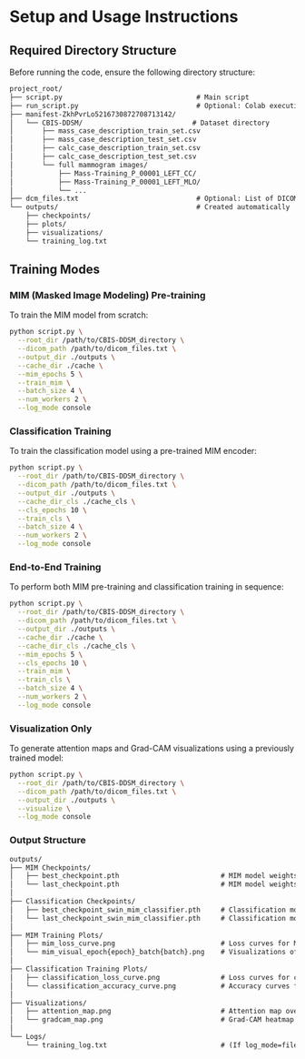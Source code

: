 # Setup and Usage Instructions

## Required Directory Structure

Before running the code, ensure the following directory structure:

```markdown
project_root/
├── script.py                                 # Main script
├── run_script.py                             # Optional: Colab execution script
├── manifest-ZkhPvrLo5216730872708713142/
│   └── CBIS-DDSM/                           # Dataset directory
│       ├── mass_case_description_train_set.csv
│       ├── mass_case_description_test_set.csv
│       ├── calc_case_description_train_set.csv
│       ├── calc_case_description_test_set.csv
│       └── full mammogram images/
│           ├── Mass-Training_P_00001_LEFT_CC/
│           ├── Mass-Training_P_00001_LEFT_MLO/
│           └── ...
├── dcm_files.txt                             # Optional: List of DICOM paths
└── outputs/                                  # Created automatically
    ├── checkpoints/
    ├── plots/
    ├── visualizations/
    └── training_log.txt
```
## Training Modes
### MIM (Masked Image Modeling) Pre-training
To train the MIM model from scratch:
```bash
python script.py \
  --root_dir /path/to/CBIS-DDSM_directory \
  --dicom_path /path/to/dicom_files.txt \
  --output_dir ./outputs \
  --cache_dir ./cache \
  --mim_epochs 5 \
  --train_mim \
  --batch_size 4 \
  --num_workers 2 \
  --log_mode console
```

### Classification Training
To train the classification model using a pre-trained MIM encoder:
```bash
python script.py \
  --root_dir /path/to/CBIS-DDSM_directory \
  --dicom_path /path/to/dicom_files.txt \
  --output_dir ./outputs \
  --cache_dir_cls ./cache_cls \
  --cls_epochs 10 \
  --train_cls \
  --batch_size 4 \
  --num_workers 2 \
  --log_mode console
```

### End-to-End Training
To perform both MIM pre-training and classification training in sequence:
```bash
python script.py \
  --root_dir /path/to/CBIS-DDSM_directory \
  --dicom_path /path/to/dicom_files.txt \
  --output_dir ./outputs \
  --cache_dir ./cache \
  --cache_dir_cls ./cache_cls \
  --mim_epochs 5 \
  --cls_epochs 10 \
  --train_mim \
  --train_cls \
  --batch_size 4 \
  --num_workers 2 \
  --log_mode console
```

### Visualization Only
To generate attention maps and Grad-CAM visualizations using a previously trained model:
```bash
python script.py \
  --root_dir /path/to/CBIS-DDSM_directory \
  --dicom_path /path/to/dicom_files.txt \
  --output_dir ./outputs \
  --visualize \
  --log_mode console
```

### Output Structure

```markdown
outputs/
├── MIM Checkpoints/
│   ├── best_checkpoint.pth                         # MIM model weights with best validation loss
│   └── last_checkpoint.pth                         # MIM model weights from the last training epoch
│
├── Classification Checkpoints/
│   ├── best_checkpoint_swin_mim_classifier.pth     # Classification model weights with best validation accuracy
│   └── last_checkpoint_swin_mim_classifier.pth     # Classification model weights from the last epoch
│
├── MIM Training Plots/
│   ├── mim_loss_curve.png                          # Loss curves for MIM training
│   └── mim_visual_epoch{epoch}_batch{batch}.png    # Visualizations of masked images during training
│
├── Classification Training Plots/
│   ├── classification_loss_curve.png               # Loss curves for classification training
│   └── classification_accuracy_curve.png           # Accuracy curves for classification training
│
├── Visualizations/
│   ├── attention_map.png                           # Attention map overlay for breast cancer classification
│   └── gradcam_map.png                             # Grad-CAM heatmap and overlay for interpretability
│
└── Logs/
    └── training_log.txt                            # (If log_mode=file) Detailed logs of training progress
```
